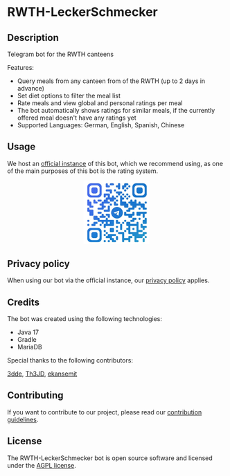 # RWTH-LeckerSchmecker

## Description

Telegram bot for the RWTH canteens

Features:

- Query meals from any canteen from of the RWTH (up to 2 days in advance)
- Set diet options to filter the meal list
- Rate meals and view global and personal ratings per meal
- The bot automatically shows ratings for similar meals, if the currently offered meal doesn't have
  any ratings yet
- Supported Languages: German, English, Spanish, Chinese

## Usage

We host an [official instance](https://t.me/rwth_leckerschmecker_bot) of this bot, which we
recommend using, as one of the main purposes of this bot is the rating system.

<p align="center">
  <img src="img/qr.jpg" width="30%"/>
</p>

## Privacy policy

When using our bot via the official instance,
our [privacy policy](https://github.com/Th3JD/RWTH-LeckerSchmecker/blob/main/privacy-policy.md)
applies.

## Credits

The bot was created using the following technologies:

- Java 17
- Gradle
- MariaDB

Special thanks to the following contributors:

[3dde](https://github.com/3dde), [Th3JD](https://github.com/Th3JD), [ekansemit](https://github.com/ekansemit)

## Contributing

If you want to contribute to our project, please read our [contribution guidelines](https://github.com/Th3JD/RWTH-LeckerSchmecker/blob/main/CONTRIBUTING.md).

## License

The RWTH-LeckerSchmecker bot is open source software and licensed under the [AGPL license](https://www.gnu.org/licenses/agpl-3.0.html).